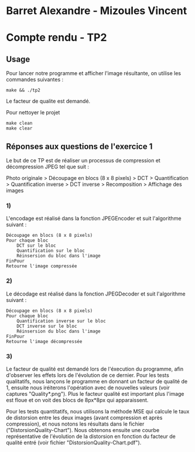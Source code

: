 # Barret Alexandre - Mizoules Vincent
# Compte rendu - TP2

## Usage

Pour lancer notre programme et afficher l'image résultante, on utilise les commandes suivantes :

	make && ./tp2

Le facteur de qualite est demandé.

Pour nettoyer le projet

	make clean
	make clear

## Réponses aux questions de l'exercice 1 


Le but de ce TP est de réaliser un processus de compression et décompression JPEG tel que suit :


Photo originale > Découpage en blocs (8 x 8 pixels) > DCT > Quantification > Quantification inverse > DCT inverse >  Recomposition > Affichage des images


### 1)

L'encodage est réalisé dans la fonction JPEGEncoder et suit l'algorithme suivant :

	Découpage en blocs (8 x 8 pixels)
	Pour chaque bloc
		DCT sur le bloc
		Quantification sur le bloc
		Réinsersion du bloc dans l'image
	FinPour
	Retourne l'image compressée


### 2)

Le décodage est réalisé dans la fonction JPEGDecoder et suit l'algorithme suivant :

	Découpage en blocs (8 x 8 pixels)
	Pour chaque bloc
		Quantification inverse sur le bloc
		DCT inverse sur le bloc
		Réinsersion du bloc dans l'image
	FinPour
	Retourne l'image décompressée


### 3)

Le facteur de qualité est demandé lors de l'éxecution du programme, afin d'observer les effets lors de l'évolution de ce dernier.
Pour les tests qualitatifs, nous lançons le programme en donnant un facteur de qualité de 1, ensuite nous iréiterons l'opération avec de nouvelles valeurs (voir captures "Quality*.png"). 
Plus le facteur qualité est important plus l'image est floue et on voit des blocs de 8px*8px qui apparaissent.

Pour les tests quantitatifs, nous utilisons la méthode MSE qui calcule le taux de distorsion entre les deux images (avant compression et après compression), et nous notons les résultats dans le fichier ("DistorsionQuality-Chart").
Nous obtenons ensuite une courbe représentative de l'évolution de la distorsion en fonction du facteur de qualité entré (voir fichier "DistorsionQuality-Chart.pdf").
